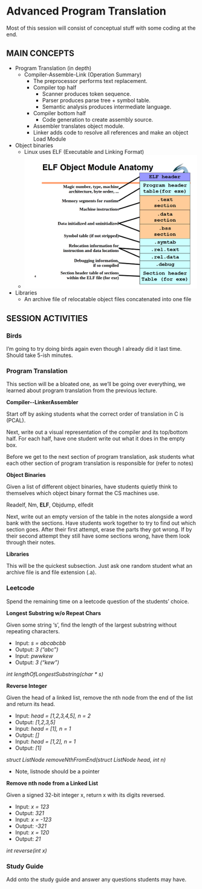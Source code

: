 # Advanced Program Translation 

Most of this session will consist of conceptual stuff with some coding at the end.

## MAIN CONCEPTS

- Program Translation (in depth)
    - Compiler-Assemble-Link (Operation Summary)
        - The preprocessor performs text replacement.
        - Compiler top half
            - Scanner produces token sequence.
            - Parser produces parse tree + symbol table.
            - Semantic analysis produces intermediate language.
        - Compiler bottom half
            - Code generation to create assembly source.
        - Assembler translates object module. 
        - Linker adds code to resolve all references and make an object Load Module
- Object binaries
    - Linux uses ELF (Executable and Linking Format)  
    - ![ELFFormat](/assets/ELFObjectModule.png)
- Libraries
    - An archive file of relocatable object files concatenated into one file



## SESSION ACTIVITIES   

### Birds 

I’m going to try doing birds again even though I already did it last time. Should take 5-ish minutes.


### Program Translation

This section will be a bloated one, as we’ll be going over everything, we learned about program translation from the previous lecture.


**Compiler--LinkerAssembler**


Start off by asking students what the correct order of translation in C is (PCAL). 

Next, write out a visual representation of the compiler and its top/bottom half. For each half, have one student write out what it does in the empty box.

Before we get to the next section of program translation, ask students what each other section of program translation is responsible for (refer to notes)


**Object Binaries**


Given a list of different object binaries, have students quietly think to themselves which object binary format the CS machines use.

Readelf, Nm, **ELF**, Objdump, elfedit 

Next, write out an empty version of the table in the notes alongside a word bank with the sections. Have students work together to try to find out which section goes. After their first attempt, erase the parts they got wrong. If by their second attempt they still have some sections wrong, have them look through their notes. 


**Libraries**


This will be the quickest subsection. Just ask one random student what an archive file is and file extension (.a).



### Leetcode

Spend the remaining time on a leetcode question of the students’ choice.


**Longest Substring w/o Repeat Chars**


Given some string ‘s’, find the length of the largest substring without repeating characters. 

- Input: *s = abcabcbb*
- Output: *3 (“abc”)*
- Input: *pwwkew*
- Output: *3 (“kew”)*

*int lengthOfLongestSubstring(char * s)*


**Reverse Integer**

Given the head of a linked list, remove the nth node from the end of the list and return its head.

- Input: *head = [1,2,3,4,5], n = 2*
- Output: *[1,2,3,5]*
- Input: *head = [1], n = 1*
- Output: *[]*
- Input: *head = [1,2], n = 1*
- Output: *[1]*


*struct ListNode removeNthFromEnd(struct ListNode head, int n)*
- Note, listnode should be a pointer


**Remove nth node from a Linked List**


Given a signed 32-bit integer x, return x with its digits reversed. 

- Input: *x = 123*
- Output: *321*
- Input: *x = -123*
- Output: *-321*
- Input: *x = 120*
- Output: *21*

*int reverse(int x)*


### Study Guide

Add onto the study guide and answer any questions students may have.